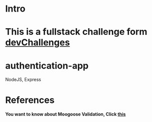# Intro
<h1>This is a fullstack challenge form <a href="https://devchallenges.io">devChallenges</a></h1>

# authentication-app
NodeJS, Express

# References
<h4>You want to know about Moogoose Validation, Click&nbsp;<a href="https://mongoosejs.com/docs/validation.html">this</a></h4>
